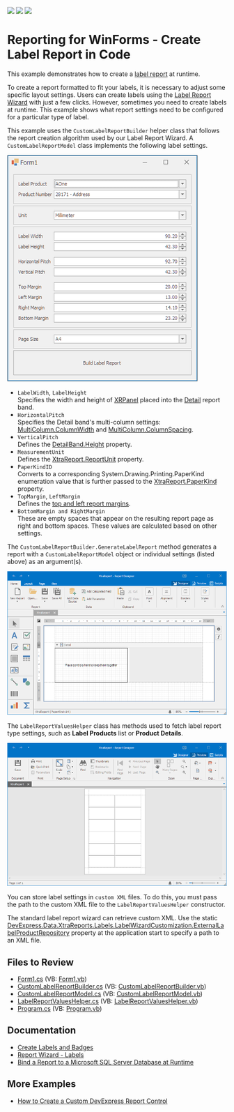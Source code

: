 <!-- default badges list -->
![](https://img.shields.io/endpoint?url=https://codecentral.devexpress.com/api/v1/VersionRange/128599506/2022.2)
[![](https://img.shields.io/badge/Open_in_DevExpress_Support_Center-FF7200?style=flat-square&logo=DevExpress&logoColor=white)](https://supportcenter.devexpress.com/ticket/details/T473792)
[![](https://img.shields.io/badge/📖_How_to_use_DevExpress_Examples-e9f6fc?style=flat-square)](https://docs.devexpress.com/GeneralInformation/403183)
<!-- default badges end -->

# Reporting for WinForms - Create Label Report in Code

This example demonstrates how to create a [label report](https://docs.devexpress.com/XtraReports/4792/create-popular-reports/create-labels-and-badges) at runtime.

To create a report formatted to fit your labels, it is necessary to adjust some specific layout settings. Users can create labels using the [Label Report Wizard](https://docs.devexpress.com/XtraReports/114845/create-end-user-reporting-applications/wpf-reporting/end-user-report-designer/gui/report-wizard/label-report) with just a few clicks.
However, sometimes you need to create labels at runtime. This example shows what report settings need to be configured for a particular type of label.

This example uses the `CustomLabelReportBuilder` helper class that follows the report creation algorithm used by our Label Report Wizard. A `CustomLabelReportModel` class implements the following label settings.


![Label Settings](Images/labelsettings.png)

- `LabelWidth`, `LabelHeight`  
Specifies the width and height of [XRPanel](https://docs.devexpress.com/XtraReports/DevExpress.XtraReports.UI.XRPanel) placed into the [Detail](https://docs.devexpress.com/XtraReports/2587/detailed-guide-to-devexpress-reporting/introduction-to-banded-reports) report band.
- `HorizontalPitch`  
Specifies the Detail band's multi-column settings: [MultiColumn.ColumnWidth](https://docs.devexpress.com/XtraReports/DevExpress.XtraReports.UI.MultiColumn.ColumnWidth) and [MultiColumn.ColumnSpacing](https://docs.devexpress.com/XtraReports/DevExpress.XtraReports.UI.MultiColumn.ColumnSpacing).
- `VerticalPitch`  
Defines the [DetailBand.Height](https://docs.devexpress.com/XtraReports/DevExpress.XtraReports.UI.XRControl.Height) property.
- `MeasurementUnit`  
Defines the [XtraReport.ReportUnit](https://docs.devexpress.com/XtraReports/DevExpress.XtraReports.UI.XtraReport.ReportUnit) property.
- `PaperKindID`  
Converts to a corresponding System.Drawing.Printing.PaperKind enumeration value that is further passed to the [XtraReport.PaperKind](https://docs.devexpress.com/XtraReports/DevExpress.XtraReports.UI.XtraReport.PaperKind) property.
- `TopMargin`, `LeftMargin`  
Defines the [top and left report margins](https://docs.devexpress.com/XtraReports/DevExpress.XtraReports.UI.XtraReport.Margins).
- `BottomMargin and RightMargin`  
These are empty spaces that appear on the resulting report page as right and bottom spaces. These values are calculated based on other settings.

The `CustomLabelReportBuilder.GenerateLabelReport` method generates a report with a `CustomLabelReportModel` object or individual settings (listed above) as an argument(s).

![Label Designer](Images/labeldesigner.png)

The `LabelReportValuesHelper` class has methods used to fetch label report type settings, such as **Label Products** list or **Product Details**.

![Label Viewer](Images/labelviewer.png)

You can store label settings in `custom XML` files. To do this, you must pass the path to the custom XML file to the `LabelReportValuesHelper` constructor.

The standard label report wizard can retrieve custom XML. Use the static [DevExpress.Data.XtraReports.Labels.LabelWizardCustomization.ExternalLabelProductRepository](https://docs.devexpress.com/XtraReports/DevExpress.XtraReports.Wizards.Labels.LabelWizardCustomization.ExternalLabelProductRepository) property at the application start to specify a path to an XML file.

## Files to Review

* [Form1.cs](CS/Reporting_how-to-create-a-label-report-at-runtime-t473792/Form1.cs) (VB: [Form1.vb](VB/Reporting_how-to-create-a-label-report-at-runtime-t473792/Form1.vb))
* [CustomLabelReportBuilder.cs](CS/Reporting_how-to-create-a-label-report-at-runtime-t473792/LabelReportRuntime/CustomLabelReportBuilder.cs) (VB: [CustomLabelReportBuilder.vb](VB/Reporting_how-to-create-a-label-report-at-runtime-t473792/LabelReportRuntime/CustomLabelReportBuilder.vb))
* [CustomLabelReportModel.cs](CS/Reporting_how-to-create-a-label-report-at-runtime-t473792/LabelReportRuntime/CustomLabelReportModel.cs) (VB: [CustomLabelReportModel.vb](VB/Reporting_how-to-create-a-label-report-at-runtime-t473792/LabelReportRuntime/CustomLabelReportModel.vb))
* [LabelReportValuesHelper.cs](CS/Reporting_how-to-create-a-label-report-at-runtime-t473792/LabelReportRuntime/LabelReportValuesHelper.cs) (VB: [LabelReportValuesHelper.vb](VB/Reporting_how-to-create-a-label-report-at-runtime-t473792/LabelReportRuntime/LabelReportValuesHelper.vb))
* [Program.cs](CS/Reporting_how-to-create-a-label-report-at-runtime-t473792/Program.cs) (VB: [Program.vb](VB/Reporting_how-to-create-a-label-report-at-runtime-t473792/Program.vb))

## Documentation

- [Create Labels and Badges](https://docs.devexpress.com/XtraReports/4792/create-reports/create-labels-and-badges)
- [Report Wizard - Labels](https://docs.devexpress.com/XtraReports/4242/visual-studio-report-designer/report-wizard/labels)
- [Bind a Report to a Microsoft SQL Server Database at Runtime](https://docs.devexpress.com/XtraReports/4793/detailed-guide-to-devexpress-reporting/bind-reports-to-data/sql-database/bind-a-report-to-a-microsoft-sql-server-database-runtime-sample)

## More Examples

- [How to Create a Custom DevExpress Report Control](https://github.com/DevExpress-Examples/Reporting-Custom-Controls)
